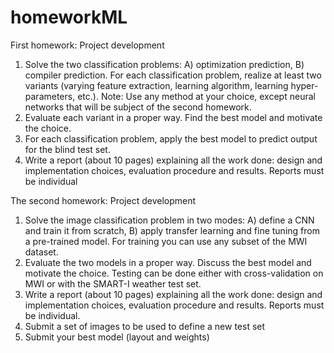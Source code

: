 # homeworkML
First homework:
Project development


1) Solve the two classification problems: A) optimization prediction, B) compiler prediction.
For each classification problem, realize at least two variants (varying feature extraction, learning algorithm, learning hyper-parameters, etc.).
Note: Use any method at your choice, except neural networks that will be subject of the second homework.
2) Evaluate each variant in a proper way. Find the best model and motivate the choice.
3) For each classification problem, apply the best model to predict output for the blind test set.
4) Write a report (about 10 pages) explaining all the work done: design and implementation choices, evaluation procedure and results. Reports must be individual


The second homework:
Project development

1) Solve the image classification problem in two modes: A) define a CNN and train it from scratch, B) apply transfer learning and fine tuning from a pre-trained model.
For training you can use any subset of the MWI dataset.
2) Evaluate the two models in a proper way. Discuss the best model and motivate the choice. Testing can be done either with cross-validation on MWI or with the SMART-I weather test set.
3) Write a report (about 10 pages) explaining all the work done: design and implementation choices, evaluation procedure and results. Reports must be individual.
4) Submit a set of images to be used to define a new test set
5) Submit your best model (layout and weights)
